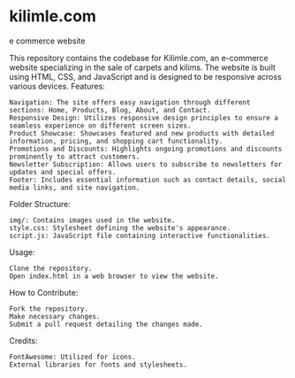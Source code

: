 # kilimle.com
e commerce website

This repository contains the codebase for Kilimle.com, an e-commerce website specializing in the sale of carpets and kilims. The website is built using HTML, CSS, and JavaScript and is designed to be responsive across various devices.
Features:

    Navigation: The site offers easy navigation through different sections: Home, Products, Blog, About, and Contact.
    Responsive Design: Utilizes responsive design principles to ensure a seamless experience on different screen sizes.
    Product Showcase: Showcases featured and new products with detailed information, pricing, and shopping cart functionality.
    Promotions and Discounts: Highlights ongoing promotions and discounts prominently to attract customers.
    Newsletter Subscription: Allows users to subscribe to newsletters for updates and special offers.
    Footer: Includes essential information such as contact details, social media links, and site navigation.

Folder Structure:

    img/: Contains images used in the website.
    style.css: Stylesheet defining the website's appearance.
    script.js: JavaScript file containing interactive functionalities.

Usage:

    Clone the repository.
    Open index.html in a web browser to view the website.

How to Contribute:

    Fork the repository.
    Make necessary changes.
    Submit a pull request detailing the changes made.

Credits:

    FontAwesome: Utilized for icons.
    External libraries for fonts and stylesheets.
